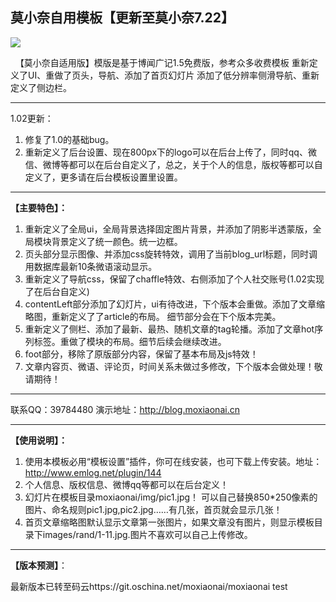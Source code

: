 ## 莫小奈自用模板【更新至莫小奈7.22】 

 ![](http://7xpe18.com1.z0.glb.clouddn.com/ziyong.jpg)

&nbsp;&nbsp;【莫小奈自适用版】模版是基于博闻广记1.5免费版，参考众多收费模板
重新定义了UI、重做了页头，导航、添加了首页幻灯片
添加了低分辨率侧滑导航、重新定义了侧边栏。 
 
---
1.02更新：

 1. 修复了1.0的基础bug。
 2. 重新定义了后台设置、现在800px下的logo可以在后台上传了，同时qq、微信、微博等都可以在后台自定义了，总之，关于个人的信息，版权等都可以自定义了，更多请在后台模板设置里设置。

---
**【主要特色】：**

 1. 重新定义了全局ui，全局背景选择固定图片背景，并添加了阴影半透蒙版，全局模块背景定义了统一颜色。统一边框。
 2. 页头部分显示图像、并添加css旋转特效，调用了当前blog_url标题，同时调用数据库最新10条微语滚动显示。
 3. 重新定义了导航css，保留了chaffle特效、右侧添加了个人社交账号(1.02实现了在后台自定义)
 4. contentLeft部分添加了幻灯片，ui有待改进，下个版本会重做。添加了文章缩略图，重新定义了了article的布局。
  细节部分会在下个版本完美。
 5. 重新定义了侧栏、添加了最新、最热、随机文章的tag轮播。添加了文章hot序列标签。重做了模块的布局。细节后续会继续改进。
 6. foot部分，移除了原版部分内容，保留了基本布局及js特效！
 7. 文章内容页、微语、评论页，时间关系未做过多修改，下个版本会做处理！敬请期待！

---

 联系QQ：39784480
演示地址：http://blog.moxiaonai.cn

---

**【使用说明】：**

1. 使用本模板必用“模板设置”插件，你可在线安装，也可下载上传安装。地址：http://www.emlog.net/plugin/144
2. 个人信息、版权信息、微博qq等都可以在后台定义！
3. 幻灯片在模板目录moxiaonai/img/pic1.jpg！ 可以自己替换850*250像素的图片、命名规则pic1.jpg,pic2.jpg……有几张，首页就会显示几张！
4. 首页文章缩略图默认显示文章第一张图片，如果文章没有图片，则显示模板目录下images/rand/1-11.jpg.图片不喜欢可以自己上传修改。
  
--- 
**【版本预测】**：

最新版本已转至码云https://git.oschina.net/moxiaonai/moxiaonai
test
  



